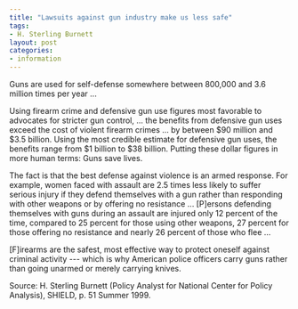 ```yaml
---
title: "Lawsuits against gun industry make us less safe"
tags:
- H. Sterling Burnett
layout: post
categories:
- information
---
```


Guns are used for self-defense somewhere between 800,000 and 3.6 million times per year ...

Using firearm crime and defensive gun use figures most favorable to advocates for stricter gun control, ... the benefits from defensive gun uses exceed the cost of violent firearm crimes ... by between $90 million and $3.5 billion. Using the most credible estimate for defensive gun uses, the benefits range from $1 billion to $38 billion. Putting these dollar figures in more human terms: Guns save lives.

The fact is that the best defense against violence is an armed response. For example, women faced with assault are 2.5 times less likely to suffer serious injury if they defend themselves with a gun rather than responding with other weapons or by offering no resistance ... [P]ersons defending themselves with guns during an assault are injured only 12 percent of the time, compared to 25 percent for those using other weapons, 27 percent for those offering no resistance and nearly 26 percent of those who flee ...

[F]irearms are the safest, most effective way to protect oneself against criminal activity --- which is why American police officers carry guns rather than going unarmed or merely carrying knives.

Source: H. Sterling Burnett (Policy Analyst for National Center for Policy Analysis), SHIELD, p. 51 Summer 1999.
